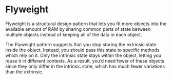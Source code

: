 # Flyweight

Flyweight is a structural design pattern that lets you fit more objects into the available amount of RAM by sharing common parts of state between multiple objects instead of keeping all of the data in each object.

The Flyweight pattern suggests that you stop storing the extrinsic state inside the object. Instead, you should pass this state to specific methods which rely on it. Only the intrinsic state stays within the object, letting you reuse it in different contexts. As a result, you’d need fewer of these objects since they only differ in the intrinsic state, which has much fewer variations than the extrinsic.